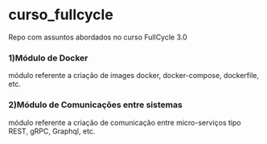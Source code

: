 # curso_fullcycle
Repo com assuntos abordados no curso FullCycle 3.0

### 1)Módulo de Docker
módulo referente a criação de images docker, docker-compose, dockerfile, etc.

### 2)Módulo de Comunicações entre sistemas
módulo referente a criação de comunicação entre micro-serviços tipo REST, gRPC, Graphql, etc.
